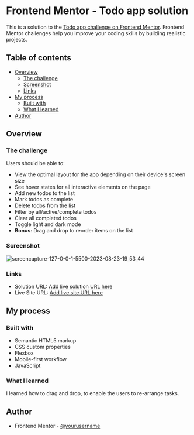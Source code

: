 # Frontend Mentor - Todo app solution

This is a solution to the [Todo app challenge on Frontend Mentor](https://www.frontendmentor.io/challenges/todo-app-Su1_KokOW). Frontend Mentor challenges help you improve your coding skills by building realistic projects. 

## Table of contents

- [Overview](#overview)
  - [The challenge](#the-challenge)
  - [Screenshot](#screenshot)
  - [Links](#links)
- [My process](#my-process)
  - [Built with](#built-with)
  - [What I learned](#what-i-learned)
- [Author](#author)

## Overview

### The challenge

Users should be able to:

- View the optimal layout for the app depending on their device's screen size
- See hover states for all interactive elements on the page
- Add new todos to the list
- Mark todos as complete
- Delete todos from the list
- Filter by all/active/complete todos
- Clear all completed todos
- Toggle light and dark mode
- **Bonus**: Drag and drop to reorder items on the list

### Screenshot
![screencapture-127-0-0-1-5500-2023-08-23-19_53_44](https://github.com/salmafadlabdulrahman/Todo-App/assets/88597694/7f3c741d-31b3-4a62-a0a5-96588b9b6b7a)

### Links

- Solution URL: [Add live solution URL here](https://github.com/salmafadlabdulrahman/Todo-App)
- Live Site URL: [Add live site URL here](https://spectacular-seahorse-e509ba.netlify.app/)


## My process

### Built with

- Semantic HTML5 markup
- CSS custom properties
- Flexbox
- Mobile-first workflow
- JavaScript

### What I learned
I learned how to drag and drop, to enable the users to re-arrange tasks.

## Author
- Frontend Mentor - [@yourusername](https://www.frontendmentor.io/profile/yourusername)

